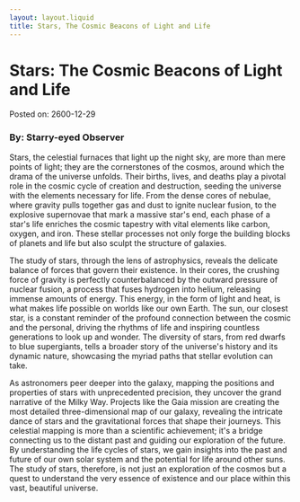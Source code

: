 ```yaml
---
layout: layout.liquid
title: Stars, The Cosmic Beacons of Light and Life
---
```


# Stars: The Cosmic Beacons of Light and Life

Posted on: 2600-12-29

### By: Starry-eyed Observer

Stars, the celestial furnaces that light up the night sky, are more than mere points of light; they are the cornerstones of the cosmos, around which the drama of the universe unfolds. Their births, lives, and deaths play a pivotal role in the cosmic cycle of creation and destruction, seeding the universe with the elements necessary for life. From the dense cores of nebulae, where gravity pulls together gas and dust to ignite nuclear fusion, to the explosive supernovae that mark a massive star's end, each phase of a star's life enriches the cosmic tapestry with vital elements like carbon, oxygen, and iron. These stellar processes not only forge the building blocks of planets and life but also sculpt the structure of galaxies.

The study of stars, through the lens of astrophysics, reveals the delicate balance of forces that govern their existence. In their cores, the crushing force of gravity is perfectly counterbalanced by the outward pressure of nuclear fusion, a process that fuses hydrogen into helium, releasing immense amounts of energy. This energy, in the form of light and heat, is what makes life possible on worlds like our own Earth. The sun, our closest star, is a constant reminder of the profound connection between the cosmic and the personal, driving the rhythms of life and inspiring countless generations to look up and wonder. The diversity of stars, from red dwarfs to blue supergiants, tells a broader story of the universe's history and its dynamic nature, showcasing the myriad paths that stellar evolution can take.

As astronomers peer deeper into the galaxy, mapping the positions and properties of stars with unprecedented precision, they uncover the grand narrative of the Milky Way. Projects like the Gaia mission are creating the most detailed three-dimensional map of our galaxy, revealing the intricate dance of stars and the gravitational forces that shape their journeys. This celestial mapping is more than a scientific achievement; it's a bridge connecting us to the distant past and guiding our exploration of the future. By understanding the life cycles of stars, we gain insights into the past and future of our own solar system and the potential for life around other suns. The study of stars, therefore, is not just an exploration of the cosmos but a quest to understand the very essence of existence and our place within this vast, beautiful universe.
